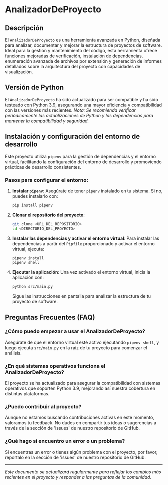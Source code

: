 # AnalizadorDeProyecto

## Descripción
El `AnalizadorDeProyecto` es una herramienta avanzada en Python, diseñada para analizar, documentar y mejorar la estructura de proyectos de software. Ideal para la gestión y mantenimiento del código, esta herramienta ofrece funciones mejoradas de verificación, instalación de dependencias, enumeración avanzada de archivos por extensión y generación de informes detallados sobre la arquitectura del proyecto con capacidades de visualización.

## Versión de Python
El `AnalizadorDeProyecto` ha sido actualizado para ser compatible y ha sido testeado con Python 3.9, asegurando una mayor eficiencia y compatibilidad con las versiones más recientes. *Nota: Se recomienda verificar periódicamente las actualizaciones de Python y las dependencias para mantener la compatibilidad y seguridad.*

## Instalación y configuración del entorno de desarrollo

Este proyecto utiliza `pipenv` para la gestión de dependencias y el entorno virtual, facilitando la configuración del entorno de desarrollo y promoviendo prácticas de desarrollo consistentes.

### Pasos para configurar el entorno:

1. **Instalar `pipenv`**:
   Asegúrate de tener `pipenv` instalado en tu sistema. Si no, puedes instalarlo con:

   ```bash
   pip install pipenv
   ```

2. **Clonar el repositorio del proyecto**:
   ```bash
   git clone <URL_DEL_REPOSITORIO>
   cd <DIRECTORIO_DEL_PROYECTO>
   ```

3. **Instalar las dependencias y activar el entorno virtual**:
   Para instalar las dependencias a partir del `Pipfile` proporcionado y activar el entorno virtual, ejecuta:

   ```bash
   pipenv install
   pipenv shell
   ```

4. **Ejecutar la aplicación**:
   Una vez activado el entorno virtual, inicia la aplicación con:

   ```bash
   python src/main.py
   ```

   Sigue las instrucciones en pantalla para analizar la estructura de tu proyecto de software.

## Preguntas Frecuentes (FAQ)

### ¿Cómo puedo empezar a usar el AnalizadorDeProyecto?
Asegúrate de que el entorno virtual esté activo ejecutando `pipenv shell`, y luego ejecuta `src/main.py` en la raíz de tu proyecto para comenzar el análisis.

### ¿En qué sistemas operativos funciona el AnalizadorDeProyecto?
El proyecto se ha actualizado para asegurar la compatibilidad con sistemas operativos que soporten Python 3.9, mejorando así nuestra cobertura en distintas plataformas.

### ¿Puedo contribuir al proyecto?
Aunque no estamos buscando contribuciones activas en este momento, valoramos tu feedback. No dudes en compartir tus ideas o sugerencias a través de la sección de 'issues' de nuestro repositorio de GitHub.

### ¿Qué hago si encuentro un error o un problema?
Si encuentras un error o tienes algún problema con el proyecto, por favor, reportalo en la sección de 'issues' de nuestro repositorio de GitHub.

---

*Este documento se actualizará regularmente para reflejar los cambios más recientes en el proyecto y responder a las preguntas de la comunidad.*
